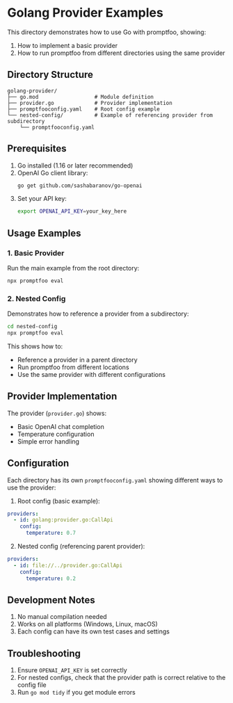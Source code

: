 # Golang Provider Examples

This directory demonstrates how to use Go with promptfoo, showing:

1. How to implement a basic provider
2. How to run promptfoo from different directories using the same provider

## Directory Structure

```
golang-provider/
├── go.mod                  # Module definition
├── provider.go             # Provider implementation
├── promptfooconfig.yaml    # Root config example
└── nested-config/          # Example of referencing provider from subdirectory
    └── promptfooconfig.yaml
```

## Prerequisites

1. Go installed (1.16 or later recommended)
2. OpenAI Go client library:
   ```sh
   go get github.com/sashabaranov/go-openai
   ```
3. Set your API key:
   ```sh
   export OPENAI_API_KEY=your_key_here
   ```

## Usage Examples

### 1. Basic Provider

Run the main example from the root directory:

```sh
npx promptfoo eval
```

### 2. Nested Config

Demonstrates how to reference a provider from a subdirectory:

```sh
cd nested-config
npx promptfoo eval
```

This shows how to:

- Reference a provider in a parent directory
- Run promptfoo from different locations
- Use the same provider with different configurations

## Provider Implementation

The provider (`provider.go`) shows:

- Basic OpenAI chat completion
- Temperature configuration
- Simple error handling

## Configuration

Each directory has its own `promptfooconfig.yaml` showing different ways to use the provider:

1. Root config (basic example):

```yaml
providers:
  - id: golang:provider.go:CallApi
    config:
      temperature: 0.7
```

2. Nested config (referencing parent provider):

```yaml
providers:
  - id: file://../provider.go:CallApi
    config:
      temperature: 0.2
```

## Development Notes

1. No manual compilation needed
2. Works on all platforms (Windows, Linux, macOS)
3. Each config can have its own test cases and settings

## Troubleshooting

1. Ensure `OPENAI_API_KEY` is set correctly
2. For nested configs, check that the provider path is correct relative to the config file
3. Run `go mod tidy` if you get module errors
